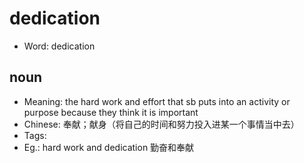 # dedication

- Word: dedication

## noun

- Meaning: the hard work and effort that sb puts into an activity or purpose because they think it is important
- Chinese: 奉献；献身（将自己的时间和努力投入进某一个事情当中去）
- Tags: 
- Eg.: hard work and dedication 勤奋和奉献

